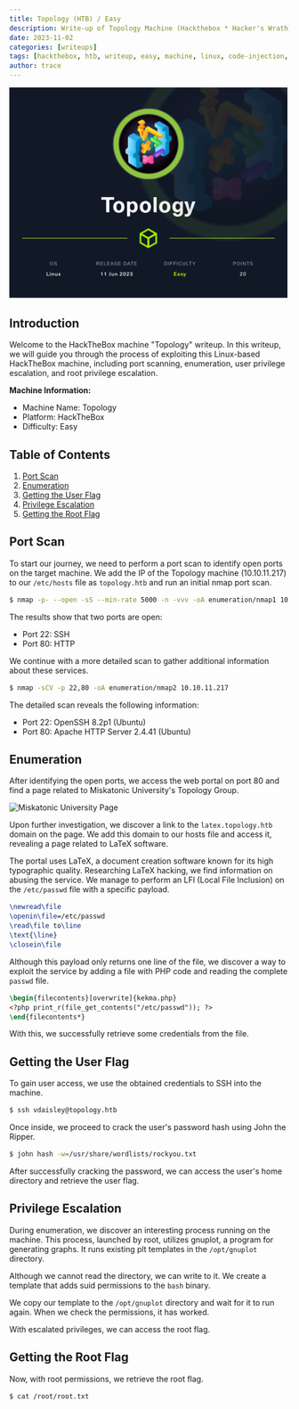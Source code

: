 ```yaml
---
title: Topology (HTB) / Easy
description: Write-up of Topology Machine (Hackthebox * Hacker's Wrath) 
date: 2023-11-02
categories: [writeups]
tags: [hackthebox, htb, writeup, easy, machine, linux, code-injection, hashcracking]
author: trace
---
```


<img src="assets/writeups/2023-11-02-topology/Topology.png" width=500px>

## Introduction

Welcome to the HackTheBox machine "Topology" writeup. In this writeup, we will guide you through the process of exploiting this Linux-based HackTheBox machine, including port scanning, enumeration, user privilege escalation, and root privilege escalation.

**Machine Information:**
- Machine Name: Topology
- Platform: HackTheBox
- Difficulty: Easy

## Table of Contents

1. [Port Scan](#port-scan)
2. [Enumeration](#enumeration)
3. [Getting the User Flag](#getting-the-user-flag)
4. [Privilege Escalation](#privilege-escalation)
5. [Getting the Root Flag](#getting-the-root-flag)

## Port Scan <a name="port-scan"></a>

To start our journey, we need to perform a port scan to identify open ports on the target machine. We add the IP of the Topology machine (10.10.11.217) to our `/etc/hosts` file as `topology.htb` and run an initial nmap port scan.

```bash
$ nmap -p- --open -sS --min-rate 5000 -n -vvv -oA enumeration/nmap1 10.10.11.217
```

The results show that two ports are open:

- Port 22: SSH
- Port 80: HTTP

We continue with a more detailed scan to gather additional information about these services.

```bash
$ nmap -sCV -p 22,80 -oA enumeration/nmap2 10.10.11.217
```

The detailed scan reveals the following information:

- Port 22: OpenSSH 8.2p1 (Ubuntu)
- Port 80: Apache HTTP Server 2.4.41 (Ubuntu)

## Enumeration <a name="enumeration"></a>

After identifying the open ports, we access the web portal on port 80 and find a page related to Miskatonic University's Topology Group.

![Miskatonic University Page](https://byte-mind.net/wp-content/uploads/2023/06/topology.png)

Upon further investigation, we discover a link to the `latex.topology.htb` domain on the page. We add this domain to our hosts file and access it, revealing a page related to LaTeX software.

The portal uses LaTeX, a document creation software known for its high typographic quality. Researching LaTeX hacking, we find information on abusing the service. We manage to perform an LFI (Local File Inclusion) on the `/etc/passwd` file with a specific payload.

```latex
\newread\file
\openin\file=/etc/passwd
\read\file to\line
\text{\line}
\closein\file
```

Although this payload only returns one line of the file, we discover a way to exploit the service by adding a file with PHP code and reading the complete `passwd` file.

```latex
\begin{filecontents}[overwrite]{kekma.php}
<?php print_r(file_get_contents("/etc/passwd")); ?>
\end{filecontents*}
```

With this, we successfully retrieve some credentials from the file.

## Getting the User Flag <a name="getting-the-user-flag"></a>

To gain user access, we use the obtained credentials to SSH into the machine.

```bash
$ ssh vdaisley@topology.htb
```

Once inside, we proceed to crack the user's password hash using John the Ripper.

```bash
$ john hash -w=/usr/share/wordlists/rockyou.txt
```

After successfully cracking the password, we can access the user's home directory and retrieve the user flag.

## Privilege Escalation <a name="privilege-escalation"></a>

During enumeration, we discover an interesting process running on the machine. This process, launched by root, utilizes gnuplot, a program for generating graphs. It runs existing plt templates in the `/opt/gnuplot` directory.

Although we cannot read the directory, we can write to it. We create a template that adds suid permissions to the `bash` binary.

We copy our template to the `/opt/gnuplot` directory and wait for it to run again. When we check the permissions, it has worked.

With escalated privileges, we can access the root flag.

## Getting the Root Flag <a name="getting-the-root-flag"></a>

Now, with root permissions, we retrieve the root flag.

```bash
$ cat /root/root.txt
```
